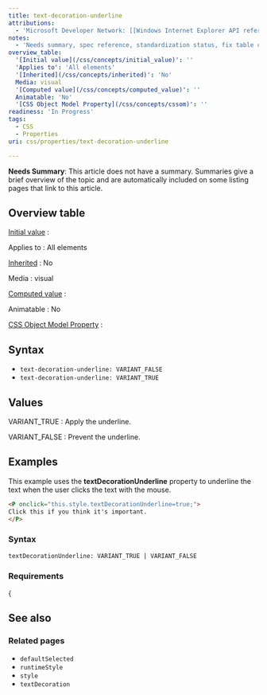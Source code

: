 ```yaml
---
title: text-decoration-underline
attributions:
  - 'Microsoft Developer Network: [[Windows Internet Explorer API reference](http://msdn.microsoft.com/en-us/library/ie/hh828809%28v=vs.85%29.aspx) Article]'
notes:
  - 'Needs summary, spec reference, standardization status, fix table coding in Notes, fix broken link'
overview_table:
  '[Initial value](/css/concepts/initial_value)': ''
  'Applies to': 'All elements'
  '[Inherited](/css/concepts/inherited)': 'No'
  Media: visual
  '[Computed value](/css/concepts/computed_value)': ''
  Animatable: 'No'
  '[CSS Object Model Property](/css/concepts/cssom)': ''
readiness: 'In Progress'
tags:
  - CSS
  - Properties
uri: css/properties/text-decoration-underline

---
```

**Needs Summary**: This article does not have a summary. Summaries give a brief overview of the topic and are automatically included on some listing pages that link to this article.

## Overview table

[Initial value](/css/concepts/initial_value)
:

Applies to
:   All elements

[Inherited](/css/concepts/inherited)
:   No

Media
:   visual

[Computed value](/css/concepts/computed_value)
:

Animatable
:   No

[CSS Object Model Property](/css/concepts/cssom)
:

## Syntax

-   `text-decoration-underline: VARIANT_FALSE`
-   `text-decoration-underline: VARIANT_TRUE`

## Values

VARIANT\_TRUE
:   Apply the underline.

VARIANT\_FALSE
:   Prevent the underline.

## Examples

This example uses the **textDecorationUnderline** property to underline the text when the user clicks the text with the mouse.

``` html
<P onclick="this.style.textDecorationUnderline=true;">
Click this if you think it's important.
</P>
```

### Syntax

`textDecorationUnderline: VARIANT_TRUE | VARIANT_FALSE`

### Requirements

{

## See also

### Related pages

-   `defaultSelected`
-   `runtimeStyle`
-   `style`
-   `textDecoration`

